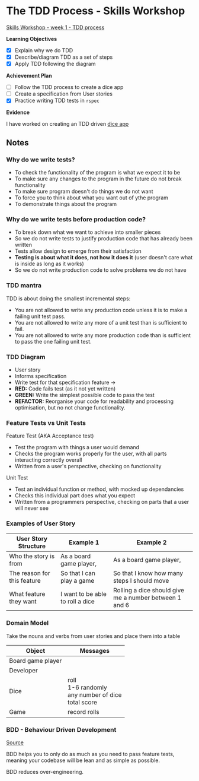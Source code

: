# The TDD Process - Skills Workshop

[Skills Workshop - week 1 - TDD process](https://github.com/makersacademy/skills-workshops/blob/master/week-1/TDD_process.md)

**Learning Objectives**

- [X] Explain why we do TDD
- [x] Describe/diagram TDD as a set of steps
- [x] Apply TDD following the diagram

**Achievement Plan**

- [ ] Follow the TDD process to create a dice app
- [ ] Create a specification from User stories
- [x] Practice writing TDD tests in `rspec`

**Evidence**

I have worked on creating an TDD driven [dice app](https://github.com/hturnbull93/dice-app)

## Notes

### Why do we write tests?

- To check the functionality of the program is what we expect it to be
- To make sure any changes to the program in the future do not break functionality
- To make sure program doesn't do things we do not want
- To force you to think about what you want out of ythe program
- To demonstrate things about the program

### Why do we write tests before production code?

- To break down what we want to achieve into smaller pieces
- So we do not write tests to justify production code that has already been written
- Tests allow design to emerge from their satisfaction
- **Testing is about what it does, not how it does it** (user doesn't care what is inside as long as it works)
- So we do not write production code to solve problems we do not have

### TDD mantra

TDD is about doing the smallest incremental steps:
- You are not allowed to write any production code unless it is to make a failing unit test pass.
- You are not allowed to write any more of a unit test than is sufficient to fail.
- You are not allowed to write any more production code than is sufficient to pass the one failing unit test.

### TDD Diagram

- User story
- Informs specification
- Write test for that specification feature -> 
- **RED:** Code fails test (as it not yet written)
- **GREEN:** Write the simplest possible code to pass the test
- **REFACTOR:** Reorganise your code for readability and processing optimisation, but no not change functionality.

### Feature Tests vs Unit Tests

Feature Test (AKA Acceptance test)
- Test the program with things a user would demand
- Checks the program works properly for the user, with all parts interacting correctly overall
- Written from a user's perspective, checking on functionality

Unit Test
- Test an individual function or method, with mocked up dependancies
- Checks this individual part does what you expect
- Written from a programmers perspective, checking on parts that a user will never see

### Examples of User Story

User Story Structure | Example 1 | Example 2
---------|----------|---------
 Who the story is from | As a board game player, | As a board game player,
 The reason for this feature | So that I can play a game | So that I know how many steps I should move
 What feature they want | I want to be able to roll a dice | Rolling a dice should give me a number between 1 and 6

 ### Domain Model

 Take the nouns and verbs from user stories and place them into a table

Object | Messages 
---------|----------
 Board game player |  
 Developer |  
 Dice | roll <br> 1-6 randomly <br> any number of dice <br> total score
 Game | record rolls

### BDD - Behaviour Driven Development 

[Source](https://github.com/makersacademy/course/blob/master/pills/bdd.md)

BDD helps you to only do as much as you need to pass feature tests, meaning your codebase will be lean and as simple as possible.

BDD reduces over-engineering.